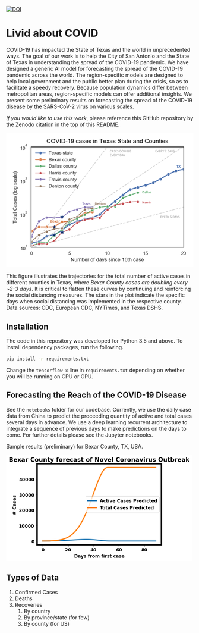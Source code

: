 [![DOI](https://zenodo.org/badge/248896172.svg)](https://zenodo.org/badge/latestdoi/248896172)

# Livid about COVID
COVID-19 has impacted the State of Texas and the world in unprecedented ways. The goal of
our work is to help the City of San Antonio and the State of Texas in understanding the spread 
of the COVID-19 pandemic. We have designed a generic AI model for forecasting the spread of the
COVID-19 pandemic across the world. The region-specific models are designed to help local
government and the public better plan during the crisis, so as to facilitate a speedy recovery.
Because population dynamics differ between metropolitan areas, region-specific models can offer
additional insights. We present some preliminary results on forecasting the spread of the
COVID-19 disease by the SARS-CoV-2 virus on various scales.

*If you would like to use this work*, please reference this GitHub repository by the Zenodo
citation in the top of this README.

<img src="images/tx_case_counts.png" width="750px" />

This figure illustrates the trajectories for the total number of active cases in different
counties in Texas, where _Bexar County cases are doubling every ~2-3 days_. It is critical
to flatten these curves by continuing and reinforcing the social distancing measures.
The stars in the plot indicate the specific days when social distancing was implemented 
in the respective county. Data sources: CDC, European CDC, NYTimes, and Texas DSHS.

## Installation
The code in this repository was developed for Python 3.5 and above. To install dependency
packages, run the following. 

```bash
pip install -r requirements.txt
```

Change the `tensorflow-x` line in `requirements.txt` depending on whether you will be running on
CPU or GPU.

## Forecasting the Reach of the COVID-19 Disease
See the `notebooks` folder for our codebase. Currently, we use the daily case data from China
to predict the proceeding quantity of active and total cases several days in advance. We use
a deep learning recurrent architecture to integrate a sequence of previous days to make
predictions on the days to come. For further details please see the Jupyter notebooks.

Sample results (preliminary) for Bexar County, TX, USA.

<img src="images/bexar_county_covid_forecast.png" width="500px" />

## Types of Data
1. Confirmed Cases
2. Deaths
3. Recoveries
    1. By country
    2. By province/state (for few)
    3. By county (for US)

